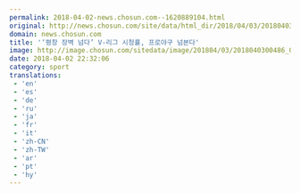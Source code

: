 ```yaml
---
permalink: 2018-04-02-news.chosun.com--1620889104.html
original: http://news.chosun.com/site/data/html_dir/2018/04/03/2018040300503.html
domain: news.chosun.com
title: '‘평창 장벽 넘다’ V-리그 시청률, 프로야구 넘본다'
image: http://image.chosun.com/sitedata/image/201804/03/2018040300486_0.png
date: 2018-04-02 22:32:06
category: sport
translations: 
 - 'en'
 - 'es'
 - 'de'
 - 'ru'
 - 'ja'
 - 'fr'
 - 'it'
 - 'zh-CN'
 - 'zh-TW'
 - 'ar'
 - 'pt'
 - 'hy'
---
```


